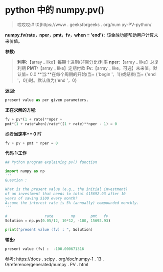 # python 中的 numpy.pv()

> 哎哎哎:# t0]https://www . geeksforgeeks . org/num py-PV-python/

**numpy.fv(rate，nper，pmt，fv，when = 'end') :** 该金融功能帮助用户计算未来价值。

**参数:**

> **利率:**【array _ like】每期十进制(非百分比)利率
> **nper:**【array _ like】总复利期
> **PMT:**【array _ like】定期付款
> **Fv:**【array _ like，可选】未来值。默认值= 0.0
> **当:**在每个周期的开始(当= {'begin '，1})或结束(当= {'end '，0})时。默认值为{'end '，0}

**返回:**

```py
present value as per given parameters.

```

**正在求解的方程:**

```py
fv + pv*(1 + rate)**nper +
pmt*(1 + rate*when)/rate*((1 + rate)**nper - 1) = 0
```

或者**当速率== 0 时**

```py
fv + pv + pmt * nper = 0
```

**代码 1:工作**

```py
## Python program explaining pv() function

import numpy as np
'''
Question : 

What is the present value (e.g., the initial investment)
of an investment that needs to total $15692.93 after 10
years of saving $100 every month? 
Assume the interest rate is 5% (annually) compounded monthly.
'''

#                 rate        np       pmt   fv
Solution = np.pv(0.05/12, 10*12, -100, 15692.93)

print("present value (fv) : ", Solution)
```

**输出:**

```py
present value (fv) :  -100.000671316

```

参考:
https://docs . scipy . org/doc/numpy-1 . 13 . 0/reference/generated/numpy . PV . html